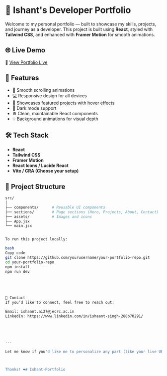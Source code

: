 # 💼 Ishant's Developer Portfolio

Welcome to my personal portfolio — built to showcase my skills, projects, and journey as a developer. This project is built using **React**, styled with **Tailwind CSS**, and enhanced with **Framer Motion** for smooth animations.

## 🌐 Live Demo

🔗 [View Portfolio Live](https://your-deployment-link.com)

## 📌 Features

- 🌟 Smooth scrolling animations
- 💻 Responsive design for all devices
- 🧠 Showcases featured projects with hover effects
- 🎨 Dark mode support
- ⚙️ Clean, maintainable React components
- 💡 Background animations for visual depth

## 🛠️ Tech Stack

- **React**
- **Tailwind CSS**
- **Framer Motion**
- **React Icons / Lucide React**
- **Vite / CRA (Choose your setup)**

## 📂 Project Structure

```bash
src/
│
├── components/      # Reusable UI components
├── sections/        # Page sections (Hero, Projects, About, Contact)
├── assets/          # Images and icons
├── App.jsx
└── main.jsx


To run this project locally:

bash
Copy code
git clone https://github.com/yourusername/your-portfolio-repo.git
cd your-portfolio-repo
npm install
npm run dev





📧 Contact
If you’d like to connect, feel free to reach out:

Email: ishaant.ai27@jecrc.ac.in
LinkedIn: https://www.linkedin.com/in/ishaant-singh-288b70291/





---

Let me know if you'd like me to personalize any part (like your live URL, email, project screenshots, or tech stack)!



Thanks! ❤#   I s h a n t - P o r t f o l i o  
 